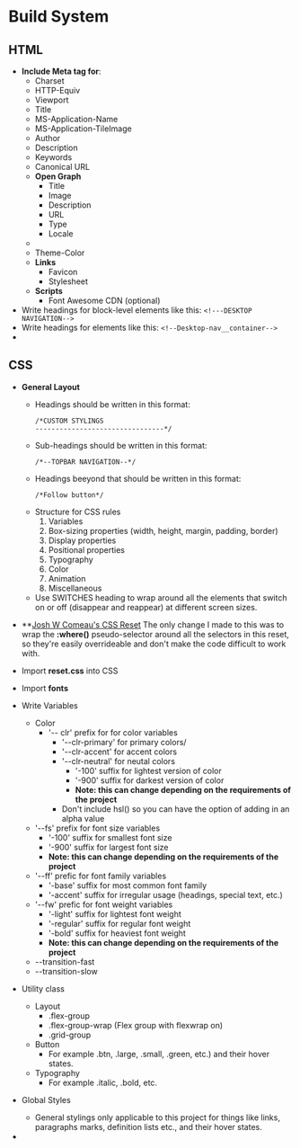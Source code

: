 # Build System

## HTML
- **Include Meta tag for**: 
    - Charset 
    - HTTP-Equiv
    - Viewport
    - Title
    - MS-Application-Name
    - MS-Application-TileImage
    - Author
    - Description
    - Keywords
    - Canonical URL
    - **Open Graph**
        - Title 
        - Image
        - Description
        - URL
        - Type
        - Locale
    - 
    - Theme-Color
    - **Links**
        - Favicon
        - Stylesheet 
    - **Scripts**
        - Font Awesome CDN (optional)
- Write headings for block-level elements like this: `<!---DESKTOP NAVIGATION-->`
- Write headings for elements like this: `<!--Desktop-nav__container-->`
- 


## CSS
- **General Layout**
    - Headings should be written in this format:
        ```
        /*CUSTOM STYLINGS
        --------------------------------*/
        ```
    - Sub-headings should be written in this format:
        ```
        /*--TOPBAR NAVIGATION--*/
        ```
    - Headings beeyond that should be written in this format:
        ```
        /*Follow button*/
        ```
    - Structure for CSS rules
        1. Variables
        2. Box-sizing properties (width, height, margin, padding, border)
        3. Display properties
        4. Positional properties
        5. Typography
        6. Color
        7. Animation
        8. Miscellaneous
    - Use SWITCHES heading to wrap around all the elements that switch on or off (disappear and reappear) at different screen sizes. 
- **[Josh W Comeau's CSS Reset](https://www.joshwcomeau.com/css/custom-css-reset/)
The only change I made to this was to wrap the **:where()** pseudo-selector around all the selectors in this reset, so they're easily overrideable and don't make the code difficult to work with. 


- Import **reset.css** into CSS
- Import **fonts**
- Write Variables
    - Color
        - '-- clr' prefix for for color variables   
            - '--clr-primary' for primary colors/
            - '--clr-accent' for accent colors
            - '--clr-neutral' for neutal colors
                - '-100' suffix for lightest version of color
                - '-900' suffix for darkest version of color
                - **Note: this can change depending on the requirements of the project**
            - Don't include hsl() so you can have the option of adding in an alpha value
    - '--fs' prefix for font size variables
        - '-100' suffix for smallest font size
        - '-900' suffix for largest font size
        - **Note: this can change depending on the requirements of the project**
    - '--ff' prefic for font family variables
        - '-base' suffix for most common font family
        - '-accent' suffix for irregular usage (headings, special text, etc.)
    - '--fw' prefic for font weight variables
        - '-light' suffix for lightest font weight
        - '-regular' suffix for regular font weight
        - '-bold' suffix for heaviest font weight
        - **Note: this can change depending on the requirements of the project**
    - --transition-fast 
    - --transition-slow

- Utility class
    - Layout
        - .flex-group 
        - .flex-group-wrap (Flex group with flexwrap on)
        - .grid-group
    - Button 
        - For example .btn, .large, .small, .green, etc.) and their hover states. 
    - Typography    
        - For example .italic, .bold, etc.

- Global Styles 
    - General stylings only applicable to this project for things like links, paragraphs marks, definition lists etc., and their hover states. 

- 